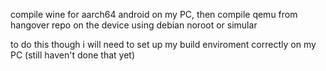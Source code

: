 compile wine for aarch64 android on my PC, then compile qemu from hangover repo on the device using debian noroot or simular

to do this though i will need to set up my build enviroment correctly on my PC (still haven't done that yet) 

